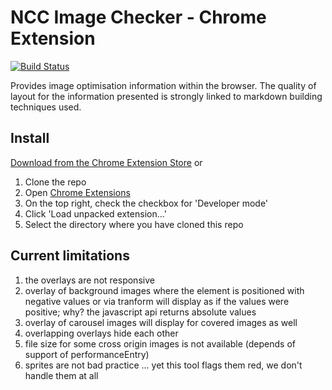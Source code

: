 # NCC Image Checker - Chrome Extension

[![Build Status](https://travis-ci.org/nccgroup/image-checker.svg?branch=development)](https://travis-ci.org/nccgroup/image-checker)

Provides image optimisation information within the browser. 
The quality of layout for the information presented is strongly linked to markdown building techniques used.

## Install
[Download from the Chrome Extension Store](https://chrome.google.com/webstore/detail/fphiheficgnpphmjdliclanppccfgifl)
or
1. Clone the repo
2. Open [Chrome Extensions](chrome://extensions)
3. On the top right, check the checkbox for 'Developer mode'
3. Click 'Load unpacked extension...'
3. Select the directory where you have cloned this repo

## Current limitations
1. the overlays are not responsive
2. overlay of background images where the element is positioned with negative values or via tranform will display as if the values were positive; why? the javascript api returns absolute values
3. overlay of carousel images will display for covered images as well
4. overlapping overlays hide each other
5. file size for some cross origin images is not available (depends of support of performanceEntry)
6. sprites are not bad practice ... yet this tool flags them red, we don't handle them at all
